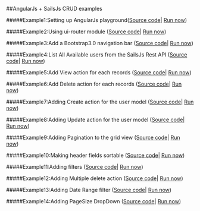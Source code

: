##AngularJs + SailsJs CRUD examples

#####Example1:Setting up AngularJs playground([Source code](https://github.com/sirinibin/angularsailscrud/tree/master/example1)| [Run now](http://sirinibin.github.io/example1/))

#####Example2:Using ui-router module ([Source code](https://github.com/sirinibin/angularsailscrud/tree/master/example2)| [Run now](http://sirinibin.github.io/example2/))

#####Example3:Add a Bootstrap3.0 navigation bar ([Source code](https://github.com/sirinibin/angularsailscrud/tree/master/example3)| [Run now](http://sirinibin.github.io/example3/))


#####Example4:List All Available users from the SailsJs Rest API ([Source code](https://github.com/sirinibin/angularsailscrud/tree/master/example4)| [Run now](http://sirinibin.github.io/example4/))


#####Example5:Add View action for each records ([Source code](https://github.com/sirinibin/angularsailscrud/tree/master/example5)| [Run now](http://sirinibin.github.io/example5/))

#####Example6:Add Delete action for each records ([Source code](https://github.com/sirinibin/angularsailscrud/tree/master/example6)| [Run now](http://sirinibin.github.io/example6/))

#####Example7:Adding Create action for the user model ([Source code](https://github.com/sirinibin/angularsailscrud/tree/master/example7)| [Run now](http://sirinibin.github.io/example4/))

#####Example8:Adding Update action for the user model ([Source code](https://github.com/sirinibin/angularsailscrud/tree/master/example8)| [Run now](http://sirinibin.github.io/example8/))

#####Example9:Adding Pagination to the grid view ([Source code](https://github.com/sirinibin/angularsailscrud/tree/master/example9)| [Run now](http://sirinibin.github.io/example9/))

#####Example10:Making header fields sortable ([Source code](https://github.com/sirinibin/angularsailscrud/tree/master/example10)| [Run now](http://sirinibin.github.io/example10/))

#####Example11:Adding filters ([Source code](https://github.com/sirinibin/angularsailscrud/tree/master/example11)| [Run now](http://sirinibin.github.io/example11/))

#####Example12:Adding Multiple delete action ([Source code](https://github.com/sirinibin/angularsailscrud/tree/master/example12)| [Run now](http://sirinibin.github.io/example12/))

#####Example13:Adding Date Range filter ([Source code](https://github.com/sirinibin/angularsailscrud/tree/master/example13)| [Run now](http://sirinibin.github.io/example13/))

#####Example14:Adding PageSize DropDown ([Source code](https://github.com/sirinibin/angularsailscrud/tree/master/example14)| [Run now](http://sirinibin.github.io/example14/))


